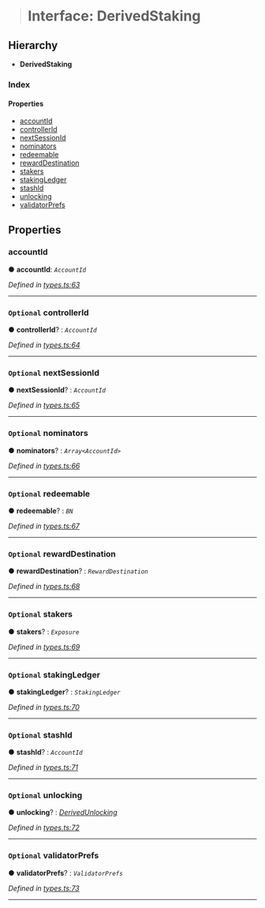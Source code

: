 > # Interface: DerivedStaking

## Hierarchy

* **DerivedStaking**

### Index

#### Properties

* [accountId](_types_.derivedstaking.md#accountid)
* [controllerId](_types_.derivedstaking.md#optional-controllerid)
* [nextSessionId](_types_.derivedstaking.md#optional-nextsessionid)
* [nominators](_types_.derivedstaking.md#optional-nominators)
* [redeemable](_types_.derivedstaking.md#optional-redeemable)
* [rewardDestination](_types_.derivedstaking.md#optional-rewarddestination)
* [stakers](_types_.derivedstaking.md#optional-stakers)
* [stakingLedger](_types_.derivedstaking.md#optional-stakingledger)
* [stashId](_types_.derivedstaking.md#optional-stashid)
* [unlocking](_types_.derivedstaking.md#optional-unlocking)
* [validatorPrefs](_types_.derivedstaking.md#optional-validatorprefs)

## Properties

###  accountId

● **accountId**: *`AccountId`*

*Defined in [types.ts:63](https://github.com/polkadot-js/api/blob/3b8db2e/packages/api-derive/src/types.ts#L63)*

___

### `Optional` controllerId

● **controllerId**? : *`AccountId`*

*Defined in [types.ts:64](https://github.com/polkadot-js/api/blob/3b8db2e/packages/api-derive/src/types.ts#L64)*

___

### `Optional` nextSessionId

● **nextSessionId**? : *`AccountId`*

*Defined in [types.ts:65](https://github.com/polkadot-js/api/blob/3b8db2e/packages/api-derive/src/types.ts#L65)*

___

### `Optional` nominators

● **nominators**? : *`Array<AccountId>`*

*Defined in [types.ts:66](https://github.com/polkadot-js/api/blob/3b8db2e/packages/api-derive/src/types.ts#L66)*

___

### `Optional` redeemable

● **redeemable**? : *`BN`*

*Defined in [types.ts:67](https://github.com/polkadot-js/api/blob/3b8db2e/packages/api-derive/src/types.ts#L67)*

___

### `Optional` rewardDestination

● **rewardDestination**? : *`RewardDestination`*

*Defined in [types.ts:68](https://github.com/polkadot-js/api/blob/3b8db2e/packages/api-derive/src/types.ts#L68)*

___

### `Optional` stakers

● **stakers**? : *`Exposure`*

*Defined in [types.ts:69](https://github.com/polkadot-js/api/blob/3b8db2e/packages/api-derive/src/types.ts#L69)*

___

### `Optional` stakingLedger

● **stakingLedger**? : *`StakingLedger`*

*Defined in [types.ts:70](https://github.com/polkadot-js/api/blob/3b8db2e/packages/api-derive/src/types.ts#L70)*

___

### `Optional` stashId

● **stashId**? : *`AccountId`*

*Defined in [types.ts:71](https://github.com/polkadot-js/api/blob/3b8db2e/packages/api-derive/src/types.ts#L71)*

___

### `Optional` unlocking

● **unlocking**? : *[DerivedUnlocking](../modules/_types_.md#derivedunlocking)*

*Defined in [types.ts:72](https://github.com/polkadot-js/api/blob/3b8db2e/packages/api-derive/src/types.ts#L72)*

___

### `Optional` validatorPrefs

● **validatorPrefs**? : *`ValidatorPrefs`*

*Defined in [types.ts:73](https://github.com/polkadot-js/api/blob/3b8db2e/packages/api-derive/src/types.ts#L73)*

___